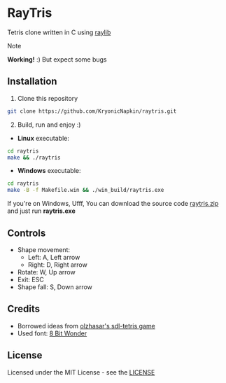# RayTris

Tetris clone written in C using [raylib](https://www.raylib.com/)

> [!NOTE]
> **Working!** :) But expect some bugs

## Installation

1. Clone this repository
```sh
git clone https://github.com/KryonicNapkin/raytris.git
```

2. Build, run and enjoy :)
- **Linux** executable:
```sh
cd raytris
make && ./raytris
```

- **Windows** executable:
```sh
cd raytris
make -B -f Makefile.win && ./win_build/raytris.exe
```

If you're on Windows, Ufff, You can download the source code [raytris.zip](https://github.com/KryonicNapkin/raytris/archive/refs/heads/main.zip) and just run **raytris.exe**

## Controls

- Shape movement: 
    - Left: A, Left arrow
    - Right: D, Right arrow
- Rotate: W, Up arrow
- Exit: ESC
- Shape fall: S, Down arrow

## Credits 

- Borrowed ideas from [olzhasar's sdl-tetris game](https://github.com/olzhasar/sdl-tetris)
- Used font: [8 Bit Wonder](https://www.dafont.com/8bit-wonder.font)

## License

Licensed under the MIT License - see the [LICENSE](https://github.com/KryonicNapkin/raytris/blob/main/LICENSE) 

